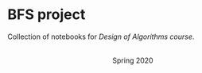 # BFS project 
Collection of notebooks for *Design of Algorithms course*.

<br>

<center>Spring 2020</center>
